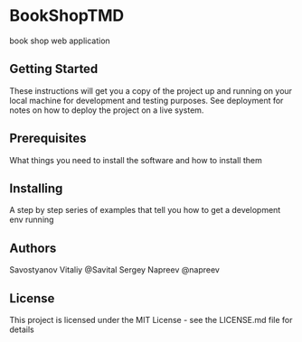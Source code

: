 # BookShopTMD
book shop web application

## Getting Started
These instructions will get you a copy of the project up and running on your local machine for development and testing purposes. See deployment for notes on how to deploy the project on a live system.

## Prerequisites
What things you need to install the software and how to install them

## Installing
A step by step series of examples that tell you how to get a development env running

## Authors
Savostyanov Vitaliy @Savital
Sergey Napreev @napreev

## License
This project is licensed under the MIT License - see the LICENSE.md file for details

